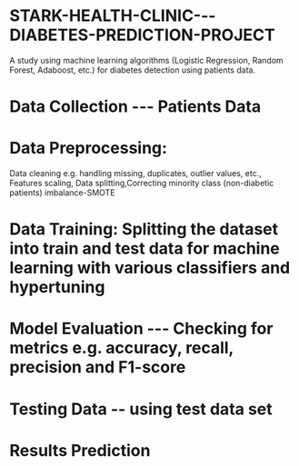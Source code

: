 # STARK-HEALTH-CLINIC---DIABETES-PREDICTION-PROJECT
A study using machine learning algorithms (Logistic Regression, Random Forest, Adaboost, etc.) for diabetes detection using patients data.
# Data Collection --- Patients Data
# Data Preprocessing:
Data cleaning e.g. handling missing, duplicates, outlier values, etc., Features scaling, Data splitting,Correcting minority class (non-diabetic patients) imbalance-SMOTE
# Data Training: Splitting the dataset into train and test data for machine learning with various classifiers and hypertuning
# Model Evaluation --- Checking for metrics e.g. accuracy, recall, precision and F1-score
# Testing Data -- using test data set
# Results Prediction

